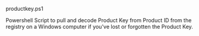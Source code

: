 productkey.ps1

Powershell Script to pull and decode Product Key from Product ID from the registry on a Windows computer if you've lost or forgotten the Product Key.